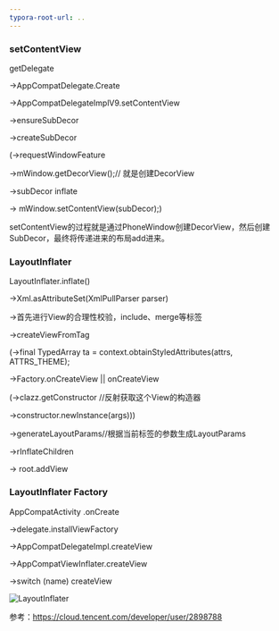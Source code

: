 ```yaml
---
typora-root-url: ..
---
```



### setContentView

getDelegate

->AppCompatDelegate.Create

->AppCompatDelegateImplV9.setContentView

->ensureSubDecor

->createSubDecor

(->requestWindowFeature

->mWindow.getDecorView();// 就是创建DecorView

->subDecor inflate

-> mWindow.setContentView(subDecor);)

setContentView的过程就是通过PhoneWindow创建DecorView，然后创建SubDecor，最终将传递进来的布局add进来。



### LayoutInflater

LayoutInflater.inflate()

->Xml.asAttributeSet(XmlPullParser  parser)

->首先进行View的合理性校验，include、merge等标签

->createViewFromTag

(->final TypedArray ta = context.obtainStyledAttributes(attrs, ATTRS_THEME);

->Factory.onCreateView || onCreateView

(->clazz.getConstructor //反射获取这个View的构造器

->constructor.newInstance(args)))

->generateLayoutParams//根据当前标签的参数生成LayoutParams

->rInflateChildren

-> root.addView


### LayoutInflater Factory 

AppCompatActivity .onCreate

->delegate.installViewFactory

->AppCompatDelegateImpl.createView

->AppCompatViewInflater.createView

->switch (name)  createView

![LayoutInflater](/images/Activity/LayoutInflater-1594026178672.png)

参考：https://cloud.tencent.com/developer/user/2898788